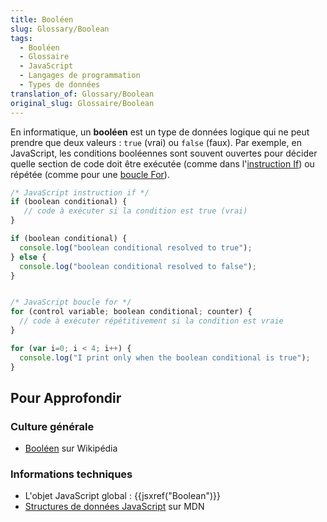 ```yaml
---
title: Booléen
slug: Glossary/Boolean
tags:
  - Booléen
  - Glossaire
  - JavaScript
  - Langages de programmation
  - Types de données
translation_of: Glossary/Boolean
original_slug: Glossaire/Boolean
---
```

En informatique, un **booléen** est un type de données logique qui ne peut prendre que deux valeurs : `true` (vrai) ou `false` (faux). Par exemple, en JavaScript, les conditions booléennes sont souvent ouvertes pour décider quelle section de code doit être exécutée (comme dans l'[instruction If](/fr/docs/Web/JavaScript/Reference/Instructions/if...else)) ou répétée (comme pour une [boucle For](/fr/docs/Web/JavaScript/Reference/Instructions/for)).

```js
/* JavaScript instruction if */
if (boolean conditional) {
   // code à exécuter si la condition est true (vrai)
}

if (boolean conditional) {
  console.log("boolean conditional resolved to true");
} else {
  console.log("boolean conditional resolved to false");
}


/* JavaScript boucle for */
for (control variable; boolean conditional; counter) {
  // code à exécuter répétitivement si la condition est vraie
}

for (var i=0; i < 4; i++) {
  console.log("I print only when the boolean conditional is true");
}
```

## Pour Approfondir

### Culture générale

- [Booléen](http://fr.wikipedia.org/wiki/Bool%C3%A9en) sur Wikipédia

### Informations techniques

- L'objet JavaScript global : {{jsxref("Boolean")}}
- [Structures de données JavaScript](/fr/docs/Web/JavaScript/Structures_de_donn%C3%A9es) sur MDN
